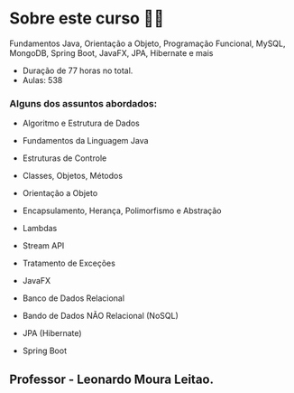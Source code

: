 # Sobre este curso 🧑‍💻

 Fundamentos Java, Orientação a Objeto, Programação Funcional,
 MySQL, MongoDB, Spring Boot, JavaFX, JPA, Hibernate e mais

- Duração de 77 horas no total.
- Aulas: 538


### Alguns dos assuntos abordados:
 

- Algoritmo e Estrutura de Dados

- Fundamentos da Linguagem Java

- Estruturas de Controle

- Classes, Objetos, Métodos

- Orientação a Objeto

- Encapsulamento, Herança, Polimorfismo e Abstração

- Lambdas

- Stream API

- Tratamento de Exceções

- JavaFX

- Banco de Dados Relacional

- Bando de Dados NÃO Relacional (NoSQL)

- JPA (Hibernate)

- Spring Boot


## Professor - Leonardo Moura Leitao.

